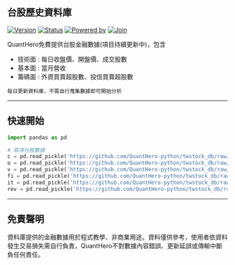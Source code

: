 ## **台股歷史資料庫**
[![Version](https://img.shields.io/badge/version-1.0.0-orange.svg?logo=)]() 
[![Status](https://img.shields.io/badge/status-stable-brightgreen.svg?logo=)]() 
[![Powered by](https://img.shields.io/badge/powered_by-FinMac-orange.svg?style=flat&colorA=E1523D&colorB=007D8A)](https://www.facebook.com/groups/tw.tradingview) 
[![Join](https://img.shields.io/badge/join-QuantHero-blue.svg?logo=facebook)](https://www.facebook.com/groups/data.analysis.investment) 

QuantHero免費提供台股金融數據(項目持續更新中)，包含

* 技術面 : 每日收盤價、開盤價、成交股數
* 基本面 : 當月營收
* 籌碼面 : 外資買賣超股數、投信買賣超股數

`每日更新資料庫，不需自行蒐集數據即可開始分析`

--------

## **快速開始**

```py
import pandas as pd

# 取得台股數據
c = pd.read_pickle('https://github.com/QuantHero-python/twstock_db/raw/main/close.pkl') # 收盤價
o = pd.read_pickle('https://github.com/QuantHero-python/twstock_db/raw/main/open.pkl') # 開盤價
v = pd.read_pickle('https://github.com/QuantHero-python/twstock_db/raw/main/volume.pkl') # 成交股數
fi = pd.read_pickle('https://github.com/QuantHero-python/twstock_db/raw/main/foreign_investors.pkl') # 外資買賣超股數
it = pd.read_pickle('https://github.com/QuantHero-python/twstock_db/raw/main/investment_trust.pkl') # 投信買賣超股數
rev = pd.read_pickle('https://github.com/QuantHero-python/twstock_db/raw/main/rev.pkl') # 當月營收
```

------

## **免責聲明**
資料庫提供的金融數據用於程式教學、非商業用途。資料僅供參考，使用者依資料發生交易損失需自行負責，QuantHero不對數據內容錯誤、更新延誤或傳輸中斷負任何責任。
